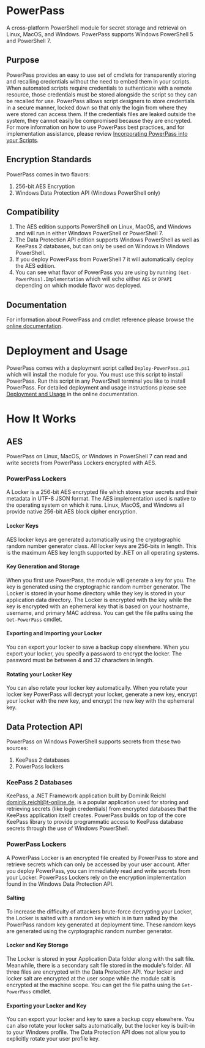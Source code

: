 # PowerPass
A cross-platform PowerShell module for secret storage and retrieval on Linux, MacOS, and Windows.
PowerPass supports Windows PowerShell 5 and PowerShell 7.
## Purpose
PowerPass provides an easy to use set of cmdlets for transparently storing and recalling credentials without the need to embed them in your scripts.
When automated scripts require credentials to authenticate with a remote resource, those credentials must be stored alongside the script so they can be recalled for use.
PowerPass allows script designers to store credentials in a secure manner, locked down so that only the login from where they were stored can access them.
If the credentials files are leaked outside the system, they cannot easily be compromised because they are encrypted.
For more information on how to use PowerPass best practices, and for implementation assistance, please review [Incorporating PowerPass into your Scripts](https://chopinrlz.github.io/powerpass/usage).
## Encryption Standards
PowerPass comes in two flavors:
1. 256-bit AES Encryption
2. Windows Data Protection API (Windows PowerShell only)
## Compatibility
1. The AES edition supports PowerShell on Linux, MacOS, and Windows and will run in either Windows PowerShell or PowerShell 7.
2. The Data Protection API edition supports Windows PowerShell as well as KeePass 2 databases, but can only be used on Windows in Windows PowerShell.
3. If you deploy PowerPass from PowerShell 7 it will automatically deploy the AES edition.
4. You can see what flavor of PowerPass you are using by running `(Get-PowerPass).Implementation` which will echo either `AES` or `DPAPI` depending on which module flavor was deployed.
## Documentation
For information about PowerPass and cmdlet reference please browse the [online documentation](https://chopinrlz.github.io/powerpass).
# Deployment and Usage
PowerPass comes with a deployment script called `Deploy-PowerPass.ps1` which will install the module for you.
You must use this script to install PowerPass.
Run this script in any PowerShell terminal you like to install PowerPass.
For detailed deployment and usage instructions please see [Deployment and Usage](https://chopinrlz.github.io/powerpass/deployment) in the online documentation.
# How It Works
## AES
PowerPass on Linux, MacOS, or Windows in PowerShell 7 can read and write secrets from PowerPass Lockers encrypted with AES.
### PowerPass Lockers
A Locker is a 256-bit AES encrypted file which stores your secrets and their metadata in UTF-8 JSON format.
The AES implementation used is native to the operating system on which it runs.
Linux, MacOS, and Windows all provide native 256-bit AES block cipher encryption.
#### Locker Keys
AES locker keys are generated automatically using the cryptographic random number generator class.
All locker keys are 256-bits in length.
This is the maximum AES key length supported by .NET on all operating systems.
#### Key Generation and Storage
When you first use PowerPass, the module will generate a key for you.
The key is generated using the cryptographic random number generator.
The Locker is stored in your home directory while they key is stored in your application data directory.
The Locker is encrypted with the key while the key is encrypted with an ephemeral key that is based on your hostname, username, and primary MAC address.
You can get the file paths using the `Get-PowerPass` cmdlet.
#### Exporting and Importing your Locker
You can export your locker to save a backup copy elsewhere.
When you export your locker, you specify a password to encrypt the locker.
The password must be between 4 and 32 characters in length.
#### Rotating your Locker Key
You can also rotate your locker key automatically.
When you rotate your locker key PowerPass will decrypt your locker, generate a new key, encrypt your locker with the new key, and encrypt the new key with the ephemeral key.
## Data Protection API
PowerPass on Windows PowerShell supports secrets from these two sources:
1. KeePass 2 databases
2. PowerPass lockers
### KeePass 2 Databases
KeePass, a .NET Framework application built by Dominik Reichl <dominik.reichl@t-online.de>, is a popular application used for storing and retrieving secrets (like login credentials) from encrypted databases that the KeePass application itself creates.
PowerPass builds on top of the core KeePass library to provide programmatic access to KeePass database secrets through the use of Windows PowerShell.
### PowerPass Lockers
A PowerPass Locker is an encrypted file created by PowerPass to store and retrieve secrets which can only be accessed by your user account.
After you deploy PowerPass, you can immediately read and write secrets from your Locker.
PowerPass Lockers rely on the encryption implementation found in the Windows Data Protection API.
#### Salting
To increase the difficulty of attackers brute-force decrypting your Locker, the Locker is salted with a random key which is in turn salted by the PowerPass random key generated at deployment time.
These random keys are generated using the cyrptographic random number generator.
#### Locker and Key Storage
The Locker is stored in your Application Data folder along with the salt file.
Meanwhile, there is a secondary salt file stored in the module's folder.
All three files are encrypted with the Data Protection API.
Your locker and locker salt are encrypted at the user scope while the module salt is encrypted at the machine scope.
You can get the file paths using the `Get-PowerPass` cmdlet.
#### Exporting your Locker and Key
You can export your locker and key to save a backup copy elsewhere.
You can also rotate your locker salts automatically, but the locker key is built-in to your Windows profile.
The Data Protection API does not allow you to explicitly rotate your user profile key.